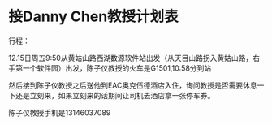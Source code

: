 # 接Danny Chen教授计划表



行程：

12.15日周五9:50从黄姑山路西湖数源软件站出发（从天目山路拐入黄姑山路，右手第一个软件园）出发，陈子仪教授的火车是G1501,10:58分到站

然后接到陈子仪教授之后送他到EAC奥克伍德酒店入住，询问教授是否需要休息一下还是立刻来，如果立刻来的话期间让司机去酒店拿一张停车券。

陈子仪教授手机是13146037089



